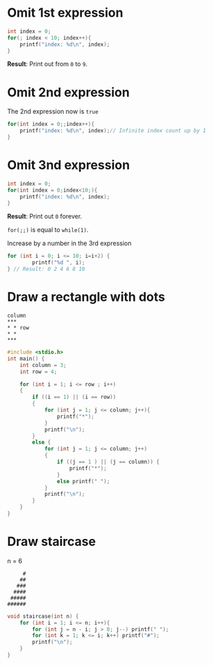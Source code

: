 # Omit 1st expression

```c
int index = 0;
for(; index < 10; index++){
	printf("index: %d\n", index);
}
```
**Result**: Print out from ``0`` to ``9``.

# Omit 2nd expression
The 2nd expression now is ``true``

```c
for(int index = 0;;index++){
	printf("index: %d\n", index);// Infinite index count up by 1
}
```    
# Omit 3nd expression
```c
int index = 0;
for(int index = 0;index<10;){
	printf("index: %d\n", index);
}
```
**Result**: Print out ``0`` forever.

``for(;;)`` is equal to ``while(1)``.

Increase by a number in the 3rd expression
```c
for (int i = 0; i <= 10; i=i+2) {
        printf("%d ", i);
} // Result: 0 2 4 6 8 10
```
# Draw a rectangle with dots
```
column  
***
* * row
* *
***
```
```c
#include <stdio.h>
int main() {
	int column = 3;
    int row = 4;

	for (int i = 1; i <= row ; i++)
	{
		if ((i == 1) || (i == row))
		{
			for (int j = 1; j <= column; j++){
				printf("*");
			}
			printf("\n");
		}
		else {
			for (int j = 1; j <= column; j++)
			{
				if ((j == 1 ) || (j == column)) {
					printf("*");
				}
				else printf(" ");
			}
			printf("\n");
		}
	}
}
```
# Draw staircase
n = 6
```
     #
    ##
   ###
  ####
 #####
######
```
```c
void staircase(int n) {
    for (int i = 1; i <= n; i++){
        for (int j = n - i; j > 0; j--) printf(" ");
        for (int k = 1; k <= i; k++) printf("#");
        printf("\n");
    }
}
```
